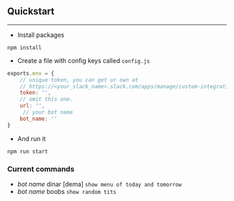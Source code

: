 ## Quickstart
---
- Install packages

`npm install`

- Create a file with config keys called `config.js` 
```js
exports.env = {
    // unique token, you can get ur own at
    // https://<your_slack_name>.slack.com/apps/manage/custom-integrations
    token: '',
    // omit this one.  
    url: '',
     // your bot name
    bot_name: ''
}
```

- And run it

`npm run start`

### Current commands
- _bot name_ dinar [dema] `show menu of today and tomorrow`
- _bot name_ boobs `show random tits` 